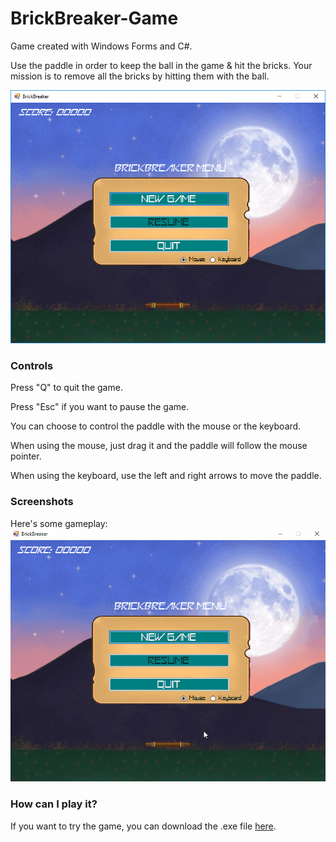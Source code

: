 # BrickBreaker-Game
Game created with Windows Forms and C#.

Use the paddle in order to keep the ball in the game & hit the bricks. Your mission is to remove all the bricks by hitting them with the ball.

![brickbreaker](screenshots/game.png)

### Controls
Press "Q" to quit the game.

Press "Esc" if you want to pause the game.

You can choose to control the paddle with the mouse or the keyboard.

When using the mouse, just drag it and the paddle will follow the mouse pointer.

When using the keyboard, use the left and right arrows to move the paddle.

### Screenshots

Here's some gameplay:
![gameplay](screenshots/gifs/gameplay.gif)

### How can I play it?

If you want to try the game, you can download the .exe file [here](releases/tag/v0.1-beta).
